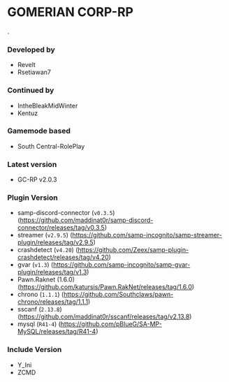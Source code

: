 # GOMERIAN CORP-RP
.
### Developed by 
- Revelt
- Rsetiawan7

### Continued by
- IntheBleakMidWinter
- Kentuz

### Gamemode based 
- South Central-RolePlay

### Latest version 
- GC-RP v2.0.3

### Plugin Version
- samp-discord-connector (`v0.3.5`) (https://github.com/maddinat0r/samp-discord-connector/releases/tag/v0.3.5)
- streamer (`v2.9.5`) (https://github.com/samp-incognito/samp-streamer-plugin/releases/tag/v2.9.5)
- crashdetect (`v4.20`) (https://github.com/Zeex/samp-plugin-crashdetect/releases/tag/v4.20)
- gvar (`v1.3`) (https://github.com/samp-incognito/samp-gvar-plugin/releases/tag/v1.3)
- Pawn.Raknet (1.6.0) (https://github.com/katursis/Pawn.RakNet/releases/tag/1.6.0)
- chrono (`1.1.1`) (https://github.com/Southclaws/pawn-chrono/releases/tag/1.1.1)
- sscanf (`2.13.8`) (https://github.com/maddinat0r/sscanf/releases/tag/v2.13.8)
- mysql (`R41-4`) (https://github.com/pBlueG/SA-MP-MySQL/releases/tag/R41-4)

### Include Version
- Y_Ini
- ZCMD
